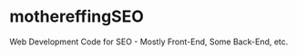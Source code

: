 mothereffingSEO
===============

Web Development Code for SEO - Mostly Front-End, Some Back-End, etc.
